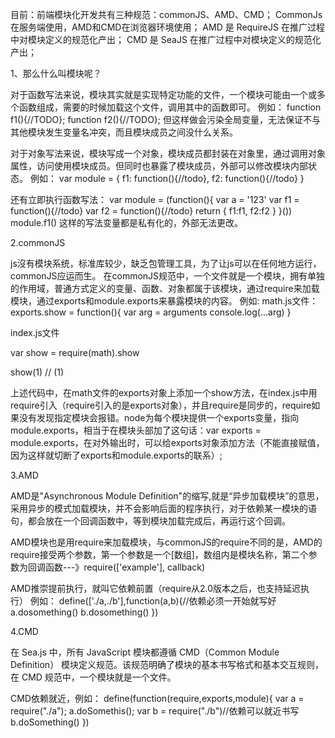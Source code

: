 目前：前端模块化开发共有三种规范：commonJS、AMD、CMD；
CommonJs在服务端使用，AMD和CMD在浏览器环境使用；
AMD 是 RequireJS 在推广过程中对模块定义的规范化产出；
CMD 是 SeaJS 在推广过程中对模块定义的规范化产出；

1、那么什么叫模块呢？

对于函数写法来说，模块其实就是实现特定功能的文件，一个模块可能由一个或多个函数组成，需要的时候加载这个文件，调用其中的函数即可。
例如：
    function f1(){//TODO};
    function f2(){//TODO};
但这样做会污染全局变量，无法保证不与其他模块发生变量名冲突，而且模块成员之间没什么关系。

对于对象写法来说，模块写成一个对象，模块成员都封装在对象里，通过调用对象属性，访问使用模块成员。但同时也暴露了模块成员，外部可以修改模块内部状态。
例如：
var module = {
    f1: function(){//todo},
    f2: function(){//todo}
}

还有立即执行函数写法：
var module = (function(){
  var a = '123'
  var f1 = function(){//todo}
  var f2 = function(){//todo}
  return {
    f1:f1,
    f2:f2
  }
}())
module.f1()
这样的写法变量都是私有化的，外部无法更改。



2.commonJS

js沒有模块系统，标准库较少，缺乏包管理工具，为了让js可以在任何地方运行，commonJS应运而生。
在commonJS规范中，一个文件就是一个模块，拥有单独的作用域，普通方式定义的变量、函数、对象都属于该模块，通过require来加载模块，通过exports和module.exports来暴露模块的内容。
例如:
math.js文件：
  exports.show = function(){
    var arg = arguments
    console.log(...arg)
  }

index.js文件
 
 var show = require(math).show

 show(1)  // (1)

上述代码中，在math文件的exports对象上添加一个show方法，在index.js中用require引入（require引入的是exports对象），并且require是同步的，require如果没有发现指定模块会报错。node为每个模块提供一个exports变量，指向module.exports，相当于在模块头部加了这句话：var exports = module.exports，在对外输出时，可以给exports对象添加方法（不能直接赋值，因为这样就切断了exports和module.exports的联系）;

3.AMD

AMD是"Asynchronous Module Definition"的缩写,就是“异步加载模块”的意思，采用异步的模式加载模块，并不会影响后面的程序执行，对于依赖某一模块的语句，都会放在一个回调函数中，等到模块加载完成后，再运行这个回调。

AMD模块也是用require来加载模块，与commonJS的require不同的是，AMD的require接受两个参数，第一个参数是一个[数组]，数组内是模块名称，第二个参数为回调函数---》require(['example'], callback)

AMD推崇提前执行，就叫它依赖前置（require从2.0版本之后，也支持延迟执行）
例如：
define(['./a,./b'],function(a,b){//依赖必须一开始就写好
    a.dosomething()
    b.dosomething()
})

4.CMD

在 Sea.js 中，所有 JavaScript 模块都遵循 CMD（Common Module Definition） 模块定义规范。该规范明确了模块的基本书写格式和基本交互规则，在 CMD 规范中，一个模块就是一个文件。

CMD依赖就近，例如：
define(function(require,exports,module){
    var a = require("./a");
    a.doSomethis();
    var b = require("./b")//依赖可以就近书写
    b.doSomething()
})